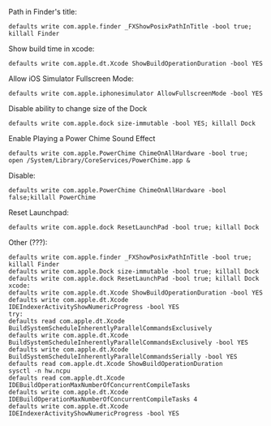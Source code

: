 Path in Finder's title:
```
defaults write com.apple.finder _FXShowPosixPathInTitle -bool true; killall Finder
```

Show build time in xcode:
```
defaults write com.apple.dt.Xcode ShowBuildOperationDuration -bool YES
```

Allow iOS Simulator Fullscreen Mode:
```
defaults write com.apple.iphonesimulator AllowFullscreenMode -bool YES
```

Disable ability to change size of the Dock
```
defaults write com.apple.dock size-immutable -bool YES; killall Dock
```


Enable Playing a Power Chime Sound Effect
```
defaults write com.apple.PowerChime ChimeOnAllHardware -bool true; open /System/Library/CoreServices/PowerChime.app &
```

Disable:
```
defaults write com.apple.PowerChime ChimeOnAllHardware -bool false;killall PowerChime
```


Reset Launchpad:
```
defaults write com.apple.dock ResetLaunchPad -bool true; killall Dock
```

Other (???):
```
defaults write com.apple.finder _FXShowPosixPathInTitle -bool true; killall Finder
defaults write com.apple.Dock size-immutable -bool true; killall Dock
defaults write com.apple.dock ResetLaunchPad -bool true; killall Dock
xcode:
defaults write com.apple.dt.Xcode ShowBuildOperationDuration -bool YES
defaults write com.apple.dt.Xcode IDEIndexerActivityShowNumericProgress -bool YES
try:
defaults read com.apple.dt.Xcode BuildSystemScheduleInherentlyParallelCommandsExclusively
defaults write com.apple.dt.Xcode BuildSystemScheduleInherentlyParallelCommandsExclusively -bool YES
defaults write com.apple.dt.Xcode BuildSystemScheduleInherentlyParallelCommandsSerially -bool YES
defaults read com.apple.dt.Xcode ShowBuildOperationDuration
sysctl -n hw.ncpu
defaults read com.apple.dt.Xcode IDEBuildOperationMaxNumberOfConcurrentCompileTasks
defaults write com.apple.dt.Xcode IDEBuildOperationMaxNumberOfConcurrentCompileTasks 4
defaults write com.apple.dt.Xcode IDEIndexerActivityShowNumericProgress -bool YES
```
